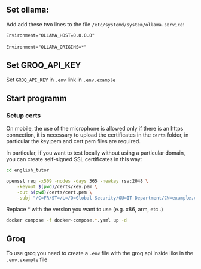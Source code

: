 ## Set ollama:

Add add these two lines to the file `/etc/systemd/system/ollama.service`:

`Environment="OLLAMA_HOST=0.0.0.0"`<br><br>
`Environment="OLLAMA_ORIGINS=*"`

## Set GROQ_API_KEY

Set `GROQ_API_KEY` in `.env` link in `.env.example`

## Start programm

### Setup certs
On mobile, the use of the microphone is allowed only if there is an https connection, it is necessary to upload the certificates in the `certs` folder, in particular the key.pem and cert.pem files are required.

In particular, if you want to test locally without using a particular domain, you can create self-signed SSL certificates in this way:
```bash
cd english_tutor
```

```bash
openssl req -x509 -nodes -days 365 -newkey rsa:2048 \
    -keyout $(pwd)/certs/key.pem \
    -out $(pwd)/certs/cert.pem \
    -subj "/C=FR/ST=/L=/O=Global Security/OU=IT Department/CN=example.com"
```

Replace $*$ with the version you want to use (e.g. x86, arm, etc..)
```bash
docker compose -f docker-compose.*.yaml up -d
```

## Groq
To use groq you need to create a `.env` file with the groq api inside like in the `.env.example` file
